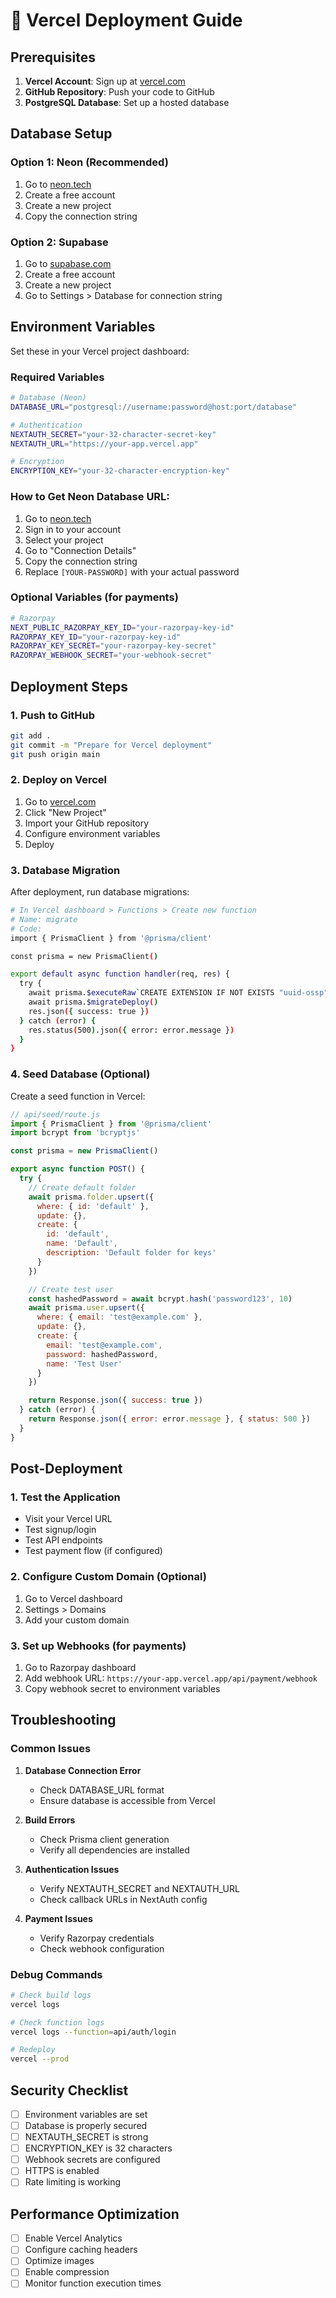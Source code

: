 # 🚀 Vercel Deployment Guide

## Prerequisites

1. **Vercel Account**: Sign up at [vercel.com](https://vercel.com)
2. **GitHub Repository**: Push your code to GitHub
3. **PostgreSQL Database**: Set up a hosted database

## Database Setup

### Option 1: Neon (Recommended)
1. Go to [neon.tech](https://neon.tech)
2. Create a free account
3. Create a new project
4. Copy the connection string

### Option 2: Supabase
1. Go to [supabase.com](https://supabase.com)
2. Create a free account
3. Create a new project
4. Go to Settings > Database for connection string

## Environment Variables

Set these in your Vercel project dashboard:

### Required Variables
```bash
# Database (Neon)
DATABASE_URL="postgresql://username:password@host:port/database"

# Authentication
NEXTAUTH_SECRET="your-32-character-secret-key"
NEXTAUTH_URL="https://your-app.vercel.app"

# Encryption
ENCRYPTION_KEY="your-32-character-encryption-key"
```

### How to Get Neon Database URL:
1. Go to [neon.tech](https://neon.tech)
2. Sign in to your account
3. Select your project
4. Go to "Connection Details"
5. Copy the connection string
6. Replace `[YOUR-PASSWORD]` with your actual password

### Optional Variables (for payments)
```bash
# Razorpay
NEXT_PUBLIC_RAZORPAY_KEY_ID="your-razorpay-key-id"
RAZORPAY_KEY_ID="your-razorpay-key-id"
RAZORPAY_KEY_SECRET="your-razorpay-key-secret"
RAZORPAY_WEBHOOK_SECRET="your-webhook-secret"
```

## Deployment Steps

### 1. Push to GitHub
```bash
git add .
git commit -m "Prepare for Vercel deployment"
git push origin main
```

### 2. Deploy on Vercel
1. Go to [vercel.com](https://vercel.com)
2. Click "New Project"
3. Import your GitHub repository
4. Configure environment variables
5. Deploy

### 3. Database Migration
After deployment, run database migrations:
```bash
# In Vercel dashboard > Functions > Create new function
# Name: migrate
# Code:
import { PrismaClient } from '@prisma/client'

const prisma = new PrismaClient()

export default async function handler(req, res) {
  try {
    await prisma.$executeRaw`CREATE EXTENSION IF NOT EXISTS "uuid-ossp"`
    await prisma.$migrateDeploy()
    res.json({ success: true })
  } catch (error) {
    res.status(500).json({ error: error.message })
  }
}
```

### 4. Seed Database (Optional)
Create a seed function in Vercel:
```javascript
// api/seed/route.js
import { PrismaClient } from '@prisma/client'
import bcrypt from 'bcryptjs'

const prisma = new PrismaClient()

export async function POST() {
  try {
    // Create default folder
    await prisma.folder.upsert({
      where: { id: 'default' },
      update: {},
      create: {
        id: 'default',
        name: 'Default',
        description: 'Default folder for keys'
      }
    })

    // Create test user
    const hashedPassword = await bcrypt.hash('password123', 10)
    await prisma.user.upsert({
      where: { email: 'test@example.com' },
      update: {},
      create: {
        email: 'test@example.com',
        password: hashedPassword,
        name: 'Test User'
      }
    })

    return Response.json({ success: true })
  } catch (error) {
    return Response.json({ error: error.message }, { status: 500 })
  }
}
```

## Post-Deployment

### 1. Test the Application
- Visit your Vercel URL
- Test signup/login
- Test API endpoints
- Test payment flow (if configured)

### 2. Configure Custom Domain (Optional)
1. Go to Vercel dashboard
2. Settings > Domains
3. Add your custom domain

### 3. Set up Webhooks (for payments)
1. Go to Razorpay dashboard
2. Add webhook URL: `https://your-app.vercel.app/api/payment/webhook`
3. Copy webhook secret to environment variables

## Troubleshooting

### Common Issues

1. **Database Connection Error**
   - Check DATABASE_URL format
   - Ensure database is accessible from Vercel

2. **Build Errors**
   - Check Prisma client generation
   - Verify all dependencies are installed

3. **Authentication Issues**
   - Verify NEXTAUTH_SECRET and NEXTAUTH_URL
   - Check callback URLs in NextAuth config

4. **Payment Issues**
   - Verify Razorpay credentials
   - Check webhook configuration

### Debug Commands
```bash
# Check build logs
vercel logs

# Check function logs
vercel logs --function=api/auth/login

# Redeploy
vercel --prod
```

## Security Checklist

- [ ] Environment variables are set
- [ ] Database is properly secured
- [ ] NEXTAUTH_SECRET is strong
- [ ] ENCRYPTION_KEY is 32 characters
- [ ] Webhook secrets are configured
- [ ] HTTPS is enabled
- [ ] Rate limiting is working

## Performance Optimization

- [ ] Enable Vercel Analytics
- [ ] Configure caching headers
- [ ] Optimize images
- [ ] Enable compression
- [ ] Monitor function execution times 